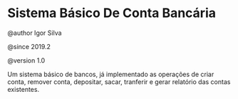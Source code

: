# Sistema Básico De Conta Bancária

@author Igor Silva

@since 2019.2

@version 1.0

Um sistema básico de bancos, já implementado as operações de criar conta, remover conta, depositar, sacar, tranferir e gerar relatório das contas existentes.
